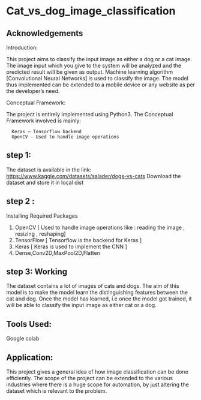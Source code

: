 
# Cat_vs_dog_image_classification





## Acknowledgements

 Introduction:

This project aims to classify the input image as either a dog or a cat image. The image input which you give to the system will be analyzed and the predicted result will be given as output. Machine learning algorithm [Convolutional Neural Networks] is used to classify the image. The model thus implemented can be extended to a mobile device or any website as per the developer’s need.

Conceptual Framework:

The project is entirely implemented using Python3. The Conceptual Framework involved is mainly:

      Keras – Tensorflow backend
      OpenCV – Used to handle image operations



## step 1:

The dataset is available in the link: https://www.kaggle.com/datasets/salader/dogs-vs-cats
Download the dataset and store it in local dist


## step 2 :
Installing Required Packages 
1. OpenCV     [ Used to handle image operations like : reading the image , resizing , reshaping]
2. TensorFlow   [ Tensorflow is the backend for Keras ]
3. Keras  [ Keras is used to implement the CNN ]
4. Dense,Conv2D,MaxPool2D,Flatten
## step 3: Working
The dataset contains a lot of images of cats and dogs. The aim of this model is to make the model learn the distinguishing features between the cat and dog. Once the model has learned, i.e once the model got trained, it will be able to classify the input image as either cat or a dog.
## Tools Used:
 Google colab

 
## Application:

This project gives a general idea of how image classification can be done efficiently. The scope of the project can be extended to the various industries where there is a huge scope for automation, by just altering the dataset which is relevant to the problem.











